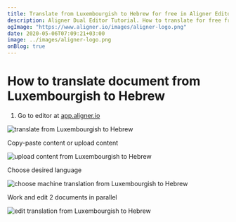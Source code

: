 ```yaml
---
title: Translate from Luxembourgish to Hebrew for free in Aligner Editor
description: Aligner Dual Editor Tutorial. How to translate for free from Luxembourgish to Hebrew. Aligner is multilingual document management platform. 
ogImage: "https://www.aligner.io/images/aligner-logo.png"
date: 2020-05-06T07:09:21+03:00
image: ../images/aligner-logo.png
onBlog: true
---
```


# How to translate document from Luxembourgish to Hebrew

1. Go to editor at [app.aligner.io](https://app.aligner.io "Aligner App web page")

![translate from Luxembourgish to Hebrew](../aligner-blank-editor.png "translate from Luxembourgish to Hebrew")

Copy-paste content or upload content

![upload content from Luxembourgish to Hebrew](../aligner-uploaded-document.png "upload content from Luxembourgish to Hebrew")

Choose desired language

![choose machine translation from Luxembourgish to Hebrew](../aligner-language-dropdown.png "choose machine translation from Luxembourgish to Hebrew")

Work and edit 2 documents in parallel

![edit translation from Luxembourgish to Hebrew](../aligner-double-sitded-editor.png "edit translation from Luxembourgish to Hebrew")

